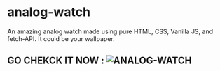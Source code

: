 # analog-watch

An amazing analog watch made using pure HTML, CSS, Vanilla JS, and fetch-API.
It could be your wallpaper.

## GO CHEKCK IT NOW : ![ANALOG-WATCH](https://awesome-analog-watch-99f42.web.app)
